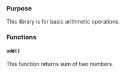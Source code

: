 
### Purpose
This library is for basic arithmetic operations.

### Functions

#### `add()` 
This function returns sum of two numbers.